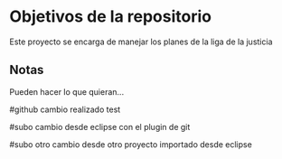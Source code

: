# Objetivos de la repositorio

Este proyecto se encarga de manejar los planes de la liga de la justicia


## Notas
Pueden hacer lo que quieran...

#github
cambio realizado test

#subo cambio desde eclipse con el plugin de git

#subo otro cambio desde otro proyecto importado desde eclipse

